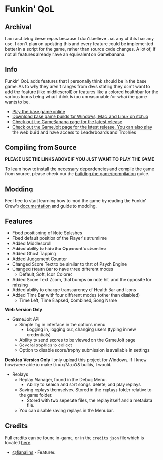 # Funkin' QoL

## Archival
I am archiving these repos because I don't believe that any of this has any use. I don't plan on updating this and every feature could be implemented better in a script for the game, rather than source code changes. A lot of, if not all features already have an equivalent on Gamebanana.

## Info

Funkin' QoL adds features that I personally think should be in the base game. As to why they aren't ranges from devs stating they don't want to add the feature (like middlescroll) or features like a colored healthbar for the various icons being what I think is too unreasonable for what the game wants to be.

- [Play the base game online](https://www.newgrounds.com/portal/view/770371)
- [Download base game builds for Windows, Mac, and Linux on itch.io](https://ninja-muffin24.itch.io/funkin)
- [Check out the GameBanana page for the latest release](https://gamebanana.com/mods/522085)
- [Check out the GameJolt page for the latest release. You can also play the web build and have access to Leaderboards and Trophies](https://gamejolt.com/games/funkinqol/919698)

## Compiling from Source

**PLEASE USE THE LINKS ABOVE IF YOU JUST WANT TO PLAY THE GAME**

To learn how to install the necessary dependencies and compile the game from source, please check out the [building the game/compilation](/docs/COMPILING.md) guide.

## Modding

Feel free to start learning how to mod the game by reading the Funkin' Crew's [documentation](https://funkincrew.github.io/funkin-modding-docs/) and guide to modding.

## Features

- Fixed positioning of Note Splashes
- Fixed default position of the Player's strumlime
- Added Middlescroll
- Added ability to hide the Opponent's strumline
- Added Ghost Tapping
- Added Judgement Counter
- Changed Score Text to be similar to that of Psych Engine
- Changed Health Bar to have three different modes
  - Default, Soft, Icon Colored
- Added Score Text Zoom, that bumps on note hit, and the opposite for missing
- Added ability to change transparency of Health Bar and Icons
- Added Time Bar with four different modes (other than disabled)
  - Time Left, Time Elapsed, Combined, Song Name

**Web Version Only**
- GameJolt API
  - Simple log in interface in the options menu
    - Logging in, logging out, changing users (typing in new credentials)
  - Ability to send scores to be viewed on the GameJolt page
  - Several trophies to collect
  - Option to disable score/trophy submission is available in settings

**Desktop Version Only**
I only upload this project for Windows. If I knew how/were able to make Linux/MacOS builds, I would.
- Replays
  - Replay Manager, found in the Debug Menu.
    - Ability to search and sort songs, delete, and play replays
  - Saving replays themselves. Stored in the `replays` folder relative to the game folder.
    - Stored with two seperate files, the replay itself and a metadata file.
  - You can disable saving replays in the Menubar.

## Credits

Full credits can be found in-game, or in the `credits.json` file which is located [here](https://github.com/fianalins/funkin.qol.assets/blob/main/exclude/data/credits.json).

- [@fianalins](https://www.youtube.com/fianalins) - Features
